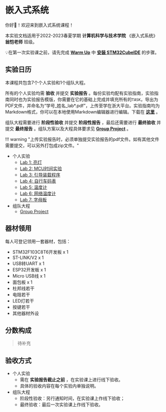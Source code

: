 # 嵌入式系统

你好👋！欢迎来到嵌入式系统课程！

本实验文档适用于2022-2023春夏学期 **计算机科学与技术学院** 《嵌入式系统》 **翁恺老师** 班级。

💡在第一次实验课之前，请先完成 **<u>[Warm Up](https://zjuerdfl.github.io/2023_EBD/warm_up/)</u>** 中 **<u>[安装 STM32CubeIDE](https://zjuerdfl.github.io/2023_EBD/warm_up/#1-stm32cubeide-安装)</u>** 的步骤。

## 实验日历

本课程共包含7个个人实验和1个组队大程。

所有的个人实验均需 **验收** 并提交 **实验报告** 。每份实验均配有实验指南，实验指南同时也为实验报告模版，你需要在它的基础上完成并填充所有的`TASK`，导出为PDF文件，并命名为“学号_姓名_lab*.pdf”，上传至学在浙大平台。实验指南均为Markdown格式，你可以在本地使用Markdown编辑器进行编辑。下载在 **<u>[这里](https://zjuerdfl.github.io/2023_EBD/download/)</u>** 。

组队大程需要进行 **阶段性验收** 并提交 **阶段性报告** ，最后还需要进行 **最终验收** 并提交 **最终报告** 。组队方案以及大程具体要求见 **<u>[Group Project](https://zjuerdfl.github.io/2023_EBD/project/)</u>** 。

!!! warning "上传实验报告时，必须单独提交实验报告的pdf文件。如有其他文件需要提交，可以另外打包成zip文件。"

- 个人实验
  - [Lab 1: 亮灯](https://zjuerdfl.github.io/2023_EBD/lab1/lab1/)
  - [Lab 2: MCU时间实验](https://zjuerdfl.github.io/2023_EBD/lab2/lab2/)
  - [Lab 3: 引导装载程序](https://zjuerdfl.github.io/2023_EBD/lab3/lab3/)
  - [Lab 4: 自行车码表](https://zjuerdfl.github.io/2023_EBD/lab4/lab4/)
  - [Lab 5: 温度计](https://zjuerdfl.github.io/2023_EBD/lab5/lab5/)
  - [Lab 6: 网络温度计](https://zjuerdfl.github.io/2023_EBD/lab6/lab6/)
  - [Lab 7: 字母板](https://zjuerdfl.github.io/2023_EBD/lab7/lab7/)
- 组队大程
  - [Group Project](https://zjuerdfl.github.io/2023_EBD/project/)

## 器材领用

每人可登记领用一套器材，包括：

- STM32F103C8T6开发板 x 1
- ST-LINK/V2 x 1
- USB转UART x 1
- ESP32开发板 x 1
- Micro USB线 x 1
- 面包板 x 1
- 杜邦线若干
- 电阻若干
- LED灯若干
- 按键若干
- 其他器材外设

## 分数构成

> 待补充

## 验收方式

- 个人实验
  - 需在 **实验报告截止之前** ，在实验课上进行线下验收。
  - 具体的验收内容在每个实验内单独说明。
- 组队大程
  - 阶段性验收：另行通知时间，在实验课上作线下验收；
  - 最终验收：最后一次实验课上作线下验收。
